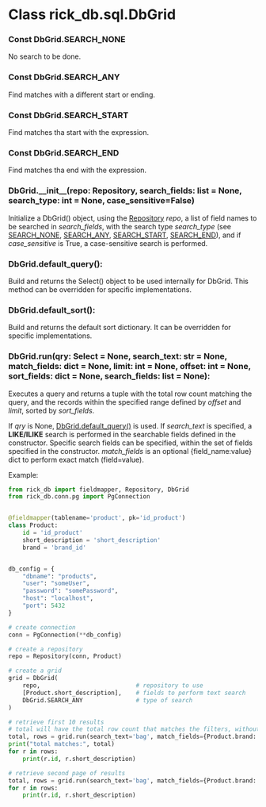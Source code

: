 # Class rick_db.sql.**DbGrid**

### Const DbGrid.**SEARCH_NONE**
No search to be done.

### Const DbGrid.**SEARCH_ANY**
Find matches with a different start or ending.

### Const DbGrid.**SEARCH_START**
Find matches tha start with the expression.

### Const DbGrid.**SEARCH_END**
Find matches tha end with the expression.

### DbGrid.**\_\_init\_\_(repo: Repository, search_fields: list = None, search_type: int = None, case_sensitive=False)**

Initialize a DbGrid() object, using the [Repository](repository.md) *repo*, a list of field names to be searched in *search_fields*,
with the search type *search_type* (see [SEARCH_NONE](#const-dbgridsearch_none), [SEARCH_ANY](#const-dbgridsearch_any), 
[SEARCH_START](#const-dbgridsearch_start), [SEARCH_END](#const-dbgridsearch_end)), and if *case_sensitive* is True,
a case-sensitive search is performed.

### DbGrid.**default_query()**:

Build and returns the Select() object to be used internally for DbGrid. This method can be overridden for specific implementations.

### DbGrid.**default_sort()**:

Build and returns the default sort dictionary. It can be overridden for specific implementations.

### DbGrid.**run(qry: Select = None, search_text: str = None, match_fields: dict = None, limit: int = None, offset: int = None, sort_fields: dict = None, search_fields: list = None)**:

Executes a query and returns a tuple with the total row count matching the query, and the records within the specified range 
defined by *offset* and *limit*, sorted by *sort_fields*.

If *qry* is None, [DbGrid.default_query()](#dbgriddefault_query) is used. If *search_text* is specified, a **LIKE/ILIKE**
search is performed in the searchable fields defined in the constructor. Specific search fields can be specified, within
the set of fields specified in the constructor. *match_fields* is an optional {field_name:value} dict to perform exact 
match (field=value).

Example:
```python
from rick_db import fieldmapper, Repository, DbGrid
from rick_db.conn.pg import PgConnection


@fieldmapper(tablename='product', pk='id_product')
class Product:
    id = 'id_product'
    short_description = 'short_description'
    brand = 'brand_id'


db_config = {
    "dbname": "products",
    "user": "someUser",
    "password": "somePassword",
    "host": "localhost",
    "port": 5432
}

# create connection
conn = PgConnection(**db_config)

# create a repository
repo = Repository(conn, Product)

# create a grid
grid = DbGrid(
    repo,                           # repository to use
    [Product.short_description],    # fields to perform text search
    DbGrid.SEARCH_ANY               # type of search
)

# retrieve first 10 results
# total will have the total row count that matches the filters, without limit
total, rows = grid.run(search_text='bag', match_fields={Product.brand: 12}, limit=10)
print("total matches:", total)
for r in rows:
    print(r.id, r.short_description)

# retrieve second page of results
total, rows = grid.run(search_text='bag', match_fields={Product.brand: 12}, limit=10, offset=10)
for r in rows:
    print(r.id, r.short_description)
```